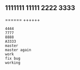 1111111
11111
2222
3333
-------
======
++++++
~~~~
4444
7777
8888
A3333
master
master again
work
fix bug
working
